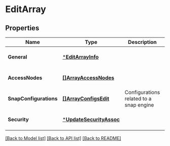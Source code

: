 # EditArray

## Properties
Name | Type | Description | Notes
------------ | ------------- | ------------- | -------------
**General** | [***EditArrayInfo**](EditArrayInfo.md) |  | [optional] [default to null]
**AccessNodes** | [**[]ArrayAccessNodes**](ArrayAccessNodes.md) |  | [optional] [default to null]
**SnapConfigurations** | [**[]ArrayConfigsEdit**](ArrayConfigsEdit.md) | Configurations related to a snap engine | [optional] [default to null]
**Security** | [***UpdateSecurityAssoc**](UpdateSecurityAssoc.md) |  | [optional] [default to null]

[[Back to Model list]](../README.md#documentation-for-models) [[Back to API list]](../README.md#documentation-for-api-endpoints) [[Back to README]](../README.md)

